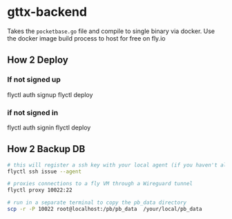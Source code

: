# gttx-backend

Takes the `pocketbase.go` file and compile to single binary via docker. Use the docker image build process to host for free on fly.io

## How 2 Deploy

### If not signed up

flyctl auth signup
flyctl deploy

### if not signed in

flyctl auth signin
flyctl deploy

## How 2 Backup DB

```bash
# this will register a ssh key with your local agent (if you haven't already)
flyctl ssh issue --agent

# proxies connections to a fly VM through a Wireguard tunnel
flyctl proxy 10022:22

# run in a separate terminal to copy the pb_data directory
scp -r -P 10022 root@localhost:/pb/pb_data  /your/local/pb_data
```
